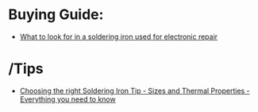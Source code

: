 # Buying Guide:
- [What to look for in a soldering iron used for electronic repair](https://youtu.be/84FA-zn0u9M)

# /Tips
- [Choosing the right Soldering Iron Tip - Sizes and Thermal Properties - Everything you need to know](https://youtu.be/l0csCh3A8OM)
